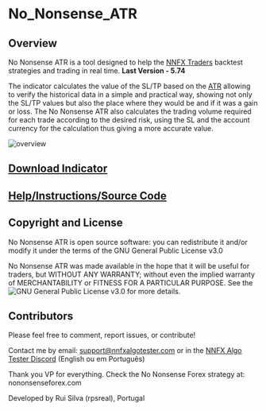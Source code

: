 # No_Nonsense_ATR
## Overview

No Nonsense ATR is a tool designed to help the [NNFX Traders](https://nononsenseforex.com/) backtest strategies and trading in real time. **Last Version - 5.74**

The indicator calculates the value of the SL/TP based on the [ATR](https://nononsenseforex.com/indicators/the-worlds-best-forex-indicator/) allowing to verify the historical data in a simple and practical way, showing not only the SL/TP values but also the place where they would be and if it was a gain or loss. 
The No Nonsense ATR also calculates the trading volume required for each trade according to the desired risk, using the SL and the account currency for the calculation thus giving a more accurate value.


 ![overview](./Images/overview.gif)
 
 
## [Download Indicator](https://nnfxalgotester.com/download/)

## [Help/Instructions/Source Code](https://nnfxalgotester.com/help/no-nonsense-atr/)

## Copyright and License
No Nonsense ATR is open source software: you can redistribute it and/or modify it under the terms of the 
GNU General Public License v3.0

No Nonsense ATR was made available in the hope that it will be useful for traders, but WITHOUT ANY WARRANTY; without even the implied warranty of MERCHANTABILITY or FITNESS FOR A PARTICULAR PURPOSE. See the ![GNU General Public License v3.0](./LICENSE) for more details.

## Contributors

Please feel free to comment, report issues, or contribute!

Contact me by email: support@nnfxalgotester.com or in the [NNFX Algo Tester Discord](https://discord.com/invite/bykjgF2) (English ou em Português)

Thank you VP for everything. Check the No Nonsense Forex strategy at: nononsenseforex.com

Developed by Rui Silva (rpsreal), Portugal
